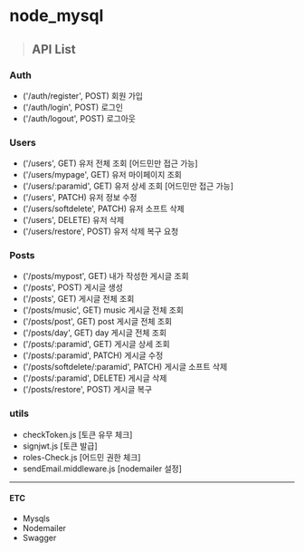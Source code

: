 # node_mysql


> ## API List
### Auth
- ('/auth/register', POST) 회원 가입
- ('/auth/login', POST) 로그인
- ('/auth/logout', POST) 로그아웃


### Users
- ('/users', GET) 유저 전체 조회 [어드민만 접근 가능]
- ('/users/mypage', GET) 유저 마이페이지 조회
- ('/users/:paramid', GET) 유저 상세 조회 [어드민만 접근 가능]
- ('/users', PATCH) 유저 정보 수정
- ('/users/softdelete', PATCH) 유저 소프트 삭제
- ('/users', DELETE) 유저 삭제
- ('/users/restore', POST) 유저 삭제 복구 요청


### Posts
- ('/posts/mypost', GET) 내가 작성한 게시글 조회
- ('/posts', POST) 게시글 생성
- ('/posts', GET) 게시글 전체 조회
- ('/posts/music', GET) music 게시글 전체 조회
- ('/posts/post', GET) post 게시글 전체 조회
- ('/posts/day', GET) day 게시글 전체 조회
- ('/posts/:paramid', GET) 게시글 상세 조회
- ('/posts/:paramid', PATCH) 게시글 수정
- ('/posts/softdelete/:paramid', PATCH) 게시글 소프트 삭제
- ('/posts/:paramid', DELETE) 게시글 삭제
- ('/posts/restore', POST) 게시글 복구


### utils
- checkToken.js [토큰 유무 체크]
- signjwt.js [토큰 발급]
- roles-Check.js [어드민 권한 체크]
- sendEmail.middleware.js [nodemailer 설정]


---

#### ETC
- Mysqls
- Nodemailer
- Swagger


</br>
